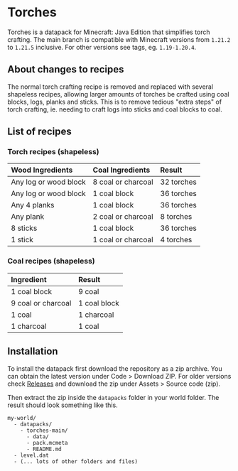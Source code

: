 # Torches

Torches is a datapack for Minecraft: Java Edition that simplifies torch
crafting. The main branch is compatible with Minecraft versions from `1.21.2`
to `1.21.5` inclusive. For other versions see tags, eg. `1.19-1.20.4`.

## About changes to recipes

The normal torch crafting recipe is removed and replaced with several shapeless
recipes, allowing larger amounts of torches be crafted using coal blocks, logs,
planks and sticks. This is to remove tedious "extra steps" of torch crafting,
ie. needing to craft logs into sticks and coal blocks to coal.

## List of recipes

### Torch recipes (shapeless)

| Wood Ingredients | Coal Ingredients | Result |
| :-- | :-- | :-- |
| Any log or wood block | 8 coal or charcoal | 32 torches |
| Any log or wood block | 1 coal block | 36 torches |
| Any 4 planks | 1 coal block | 36 torches |
| Any plank | 2 coal or charcoal | 8 torches |
| 8 sticks | 1 coal block | 36 torches |
| 1 stick | 1 coal or charcoal | 4 torches |

### Coal recipes (shapeless)

| Ingredient | Result |
| :-- | :-- |
| 1 coal block | 9 coal |
| 9 coal or charcoal | 1 coal block |
| 1 coal | 1 charcoal |
| 1 charcoal | 1 coal |

## Installation

To install the datapack first download the repository as a zip archive. You can
obtain the latest version under Code > Download ZIP. For older versions check
[Releases](https://github.com/safeliquids/torches/releases) and download the zip
under Assets > Source code (zip).

Then extract the zip inside the `datapacks` folder in your world folder. The
result should look something like this.
```
my-world/
  - datapacks/
    - torches-main/
      - data/
      - pack.mcmeta
      - README.md
  - level.dat
  - (... lots of other folders and files)
```
